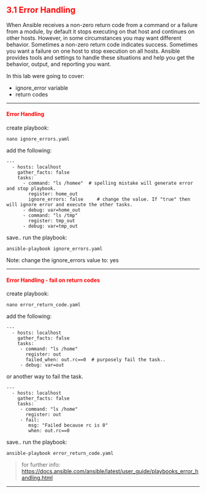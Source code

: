 ## <font color='red'> 3.1 Error Handling </font>
When Ansible receives a non-zero return code from a command or a failure from a module, by default it stops executing on that host and continues on other hosts. However, in some circumstances you may want different behavior. Sometimes a non-zero return code indicates success. Sometimes you want a failure on one host to stop execution on all hosts. Ansible provides tools and settings to handle these situations and help you get the behavior, output, and reporting you want.

In this lab were going to cover:
* ignore_error variable
* return codes

---

#### <font color='red'>Error Handling</font>

create playbook:
```
nano ignore_errors.yaml
```
add the following:
```
---
  - hosts: localhost
    gather_facts: false
    tasks:
      - command: "ls /homee"  # spelling mistake will generate error and stop playbook.
        register: home_out
        ignore_errors: false     # change the value. If "true" then will ignore error and execute the other tasks.
      - debug: var=home_out
      - command: "ls /tmp"
        register: tmp_out
      - debug: var=tmp_out
```
save..
run the playbook:
```
ansible-playbook ignore_errors.yaml  
```
Note: change the ignore_errors value to: yes

---

#### <font color='red'>Error Handling - fail on return codes</font>

create playbook:
```
nano error_return_code.yaml
```
add the following:
```
---
  - hosts: localhost
    gather_facts: false
    tasks:
     - command: "ls /home"
       register: out
       failed_when: out.rc==0  # purposely fail the task..
     - debug: var=out
``` 

or another way to fail the task.

```
---
  - hosts: localhost
    gather_facts: false
    tasks:
     - command: "ls /home"
       register: out
     - fail:
        msg: "Failed because rc is 0"
        when: out.rc==0
```       
save..
run the playbook:
```
ansible-playbook error_return_code.yaml
```

  > for further info: https://docs.ansible.com/ansible/latest/user_guide/playbooks_error_handling.html

---

